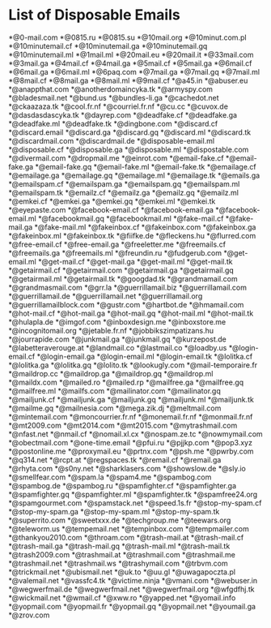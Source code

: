 # List of Disposable Emails

*@0-mail.com
*@0815.ru
*@0815.su
*@10mail.org
*@10minut.com.pl
*@10minutemail.cf
*@10minutemail.ga
*@10minutemail.gq
*@10minutemail.ml
*@1mail.ml
*@20mail.eu
*@20mail.it
*@33mail.com
*@3mail.ga
*@4mail.cf
*@4mail.ga
*@5mail.cf
*@5mail.ga
*@6mail.cf
*@6mail.ga
*@6mail.ml
*@6paq.com
*@7mail.ga
*@7mail.gq
*@7mail.ml
*@8mail.cf
*@8mail.ga
*@8mail.ml
*@9mail.cf
*@a45.in
*@abuser.eu
*@anappthat.com
*@anotherdomaincyka.tk
*@armyspy.com
*@bladesmail.net
*@bund.us
*@bundles-li.ga
*@cachedot.net
*@ckaazaza.tk
*@cool.fr.nf
*@courriel.fr.nf
*@cu.cc
*@cuvox.de
*@dasdasdascyka.tk
*@dayrep.com
*@deadfake.cf
*@deadfake.ga
*@deadfake.ml
*@deadfake.tk
*@dingbone.com
*@discard.cf
*@discard.email
*@discard.ga
*@discard.gq
*@discard.ml
*@discard.tk
*@discardmail.com
*@discardmail.de
*@disposable-email.ml
*@disposable.cf
*@disposable.ga
*@disposable.ml
*@dispostable.com
*@divermail.com
*@dropmail.me
*@einrot.com
*@email-fake.cf
*@email-fake.ga
*@email-fake.gq
*@email-fake.ml
*@email-fake.tk
*@emailage.cf
*@emailage.ga
*@emailage.gq
*@emailage.ml
*@emailage.tk
*@emails.ga
*@emailspam.cf
*@emailspam.ga
*@emailspam.gq
*@emailspam.ml
*@emailspam.tk
*@emailz.cf
*@emailz.ga
*@emailz.gq
*@emailz.ml
*@emkei.cf
*@emkei.ga
*@emkei.gq
*@emkei.ml
*@emkei.tk
*@eyepaste.com
*@facebook-email.cf
*@facebook-email.ga
*@facebook-email.ml
*@facebookmail.gq
*@facebookmail.ml
*@fake-mail.cf
*@fake-mail.ga
*@fake-mail.ml
*@fakeinbox.cf
*@fakeinbox.com
*@fakeinbox.ga
*@fakeinbox.ml
*@fakeinbox.tk
*@fiifke.de
*@fleckens.hu
*@flurred.com
*@free-email.cf
*@free-email.ga
*@freeletter.me
*@freemails.cf
*@freemails.ga
*@freemails.ml
*@freundin.ru
*@fudgerub.com
*@get-email.ml
*@get-mail.cf
*@get-mail.ga
*@get-mail.ml
*@get-mail.tk
*@getairmail.cf
*@getairmail.com
*@getairmail.ga
*@getairmail.gq
*@getairmail.ml
*@getairmail.tk
*@googdad.tk
*@grandmamail.com
*@grandmasmail.com
*@grr.la
*@guerrillamail.biz
*@guerrillamail.com
*@guerrillamail.de
*@guerrillamail.net
*@guerrillamail.org
*@guerrillamailblock.com
*@gustr.com
*@hartbot.de
*@hmamail.com
*@hot-mail.cf
*@hot-mail.ga
*@hot-mail.gq
*@hot-mail.ml
*@hot-mail.tk
*@hulapla.de
*@imgof.com
*@inboxdesign.me
*@inboxstore.me
*@incognitomail.org
*@jetable.fr.nf
*@jobbikszimpatizans.hu
*@jourrapide.com
*@junkmail.ga
*@junkmail.gq
*@kurzepost.de
*@labetteraverouge.at
*@landmail.co
*@lastmail.co
*@loadby.us
*@login-email.cf
*@login-email.ga
*@login-email.ml
*@login-email.tk
*@lolitka.cf
*@lolitka.ga
*@lolitka.gq
*@lolito.tk
*@lookugly.com
*@mail-temporaire.fr
*@maildrop.cc
*@maildrop.ga
*@maildrop.gq
*@maildrop.ml
*@maildx.com
*@mailed.ro
*@mailed.rp
*@mailfree.ga
*@mailfree.gq
*@mailfree.ml
*@mailfs.com
*@mailinator.com
*@mailinator.gq
*@mailjunk.cf
*@mailjunk.ga
*@mailjunk.gq
*@mailjunk.ml
*@mailjunk.tk
*@mailme.gq
*@mailnesia.com
*@mega.zik.dj
*@meltmail.com
*@mintemail.com
*@moncourrier.fr.nf
*@monemail.fr.nf
*@monmail.fr.nf
*@mt2009.com
*@mt2014.com
*@mt2015.com
*@mytrashmail.com
*@nfast.net
*@nmail.cf
*@nomail.xl.cx
*@nospam.ze.tc
*@nowmymail.com
*@obectmail.com
*@one-time.email
*@pfui.ru
*@pjjkp.com
*@pop3.xyz
*@postonline.me
*@proxymail.eu
*@prtnx.com
*@psh.me
*@pwrby.com
*@q314.net
*@rcpt.at
*@regspaces.tk
*@remail.cf
*@remail.ga
*@rhyta.com
*@s0ny.net
*@sharklasers.com
*@showslow.de
*@sly.io
*@smellfear.com
*@spam.la
*@spam4.me
*@spambog.com
*@spambog.de
*@spambog.ru
*@spamfighter.cf
*@spamfighter.ga
*@spamfighter.gq
*@spamfighter.ml
*@spamfighter.tk
*@spamfree24.org
*@spamgourmet.com
*@spamstack.net
*@speed.1s.fr
*@stop-my-spam.cf
*@stop-my-spam.ga
*@stop-my-spam.ml
*@stop-my-spam.tk
*@superrito.com
*@sweetxxx.de
*@techgroup.me
*@teewars.org
*@teleworm.us
*@tempemail.net
*@tempinbox.com
*@tempmailer.com
*@thankyou2010.com
*@throam.com
*@trash-mail.at
*@trash-mail.cf
*@trash-mail.ga
*@trash-mail.gq
*@trash-mail.ml
*@trash-mail.tk
*@trash2009.com
*@trashmail.at
*@trashmail.com
*@trashmail.me
*@trashmail.net
*@trashmail.ws
*@trashymail.com
*@trbvm.com
*@trickmail.net
*@ubismail.net
*@uk.to
*@uu.gl
*@uwagapoczta.pl
*@valemail.net
*@vassfc4.tk
*@victime.ninja
*@vmani.com
*@webuser.in
*@wegwerfmail.de
*@wegwerfmail.net
*@wegwerfmail.org
*@wfgdfhj.tk
*@wickmail.net
*@wmail.cf
*@xww.ro
*@yapped.net
*@yomail.info
*@yopmail.com
*@yopmail.fr
*@yopmail.gq
*@yopmail.net
*@youmail.ga
*@zrov.com
